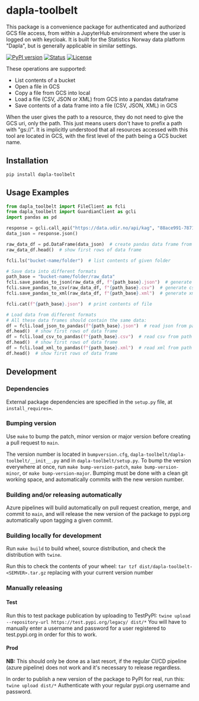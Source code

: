 # dapla-toolbelt

This package is a convenience package for authenticated and authorized GCS file access, from within a JupyterHub environment where the user is logged on with keycloak. It is built for the Statistics Norway data platform "Dapla", but is generally applicable in similar settings.

[![PyPI version](https://img.shields.io/pypi/v/dapla-toolbelt.svg)](https://pypi.python.org/pypi/dapla-toolbelt/)
[![Status](https://img.shields.io/pypi/status/dapla-toolbelt.svg)](https://pypi.python.org/pypi/dapla-toolbelt/)
[![License](https://img.shields.io/pypi/l/dapla-toolbelt.svg)](https://pypi.python.org/pypi/dapla-toolbelt/)

These operations are supported:
* List contents of a bucket
* Open a file in GCS
* Copy a file from GCS into local
* Load a file (CSV, JSON or XML) from GCS into a pandas dataframe
* Save contents of a data frame into a file (CSV, JSON, XML) in GCS

When the user gives the path to a resource, they do not need to give the GCS uri, only the path. 
This just means users don't have to prefix a path with "gs://". 
It is implicitly understood that all resources accessed with this tool are located in GCS, 
with the first level of the path being a GCS bucket name.

## Installation

`pip install dapla-toolbelt`

## Usage Examples

``` python
from dapla_toolbelt import FileClient as fcli
from dapla_toolbelt import GuardianClient as gcli
import pandas as pd

response = gcli.call_api("https://data.udir.no/api/kag", "88ace991-7871-4ccc-aaec-8fb6d78ed04e", "udir:datatilssb")
data_json = response.json()

raw_data_df = pd.DataFrame(data_json)  # create pandas data frame from json
raw_data_df.head()  # show first rows of data frame

fcli.ls("bucket-name/folder")  # list contents of given folder

# Save data into different formats
path_base = "bucket-name/folder/raw_data"
fcli.save_pandas_to_json(raw_data_df, f"{path_base}.json")  # generate json from data frame, and save to given path
fcli.save_pandas_to_csv(raw_data_df, f"{path_base}.csv")  # generate csv from data frame, and save to given path
fcli.save_pandas_to_xml(raw_data_df, f"{path_base}.xml")  # generate xml from data frame, and save to given path

fcli.cat(f"{path_base}.json")  # print contents of file

# Load data from different formats
# All these data frames should contain the same data:
df = fcli.load_json_to_pandas(f"{path_base}.json")  # read json from path and load into pandas data frame
df.head()  # show first rows of data frame
df = fcli.load_csv_to_pandas(f"{path_base}.csv")  # read csv from path and load into pandas data frame
df.head()  # show first rows of data frame
df = fcli.load_xml_to_pandas(f"{path_base}.xml")  # read xml from path and load into pandas data frame
df.head()  # show first rows of data frame

```

## Development

### Dependencies

External package dependencies are specified in the `setup.py` file, at `install_requires=`.

### Bumping version

Use `make` to bump the patch, minor version or major version before creating a pull request to `main`. 


The version number is located in `bumpversion.cfg`, `dapla-toolbelt/dapla-toolbelt/__init__.py` and in `dapla-toolbelt/setup.py`.
To bump the version everywhere at once, run `make bump-version-patch`, `make bump-version-minor`, or `make bump-version-major`.
Bumping must be done with a clean git working space, and automatically commits with the new version number.

### Building and/or releasing automatically

Azure pipelines will build automatically on pull request creation, merge, and commit to `main`, 
and will release the new version of the package to pypi.org automatically upon tagging a given commit.

### Building locally for development

Run `make build` to build wheel, source distribution, and check the distribution with `twine`.

Run this to check the contents of your wheel:
`tar tzf dist/dapla-toolbelt-<SEMVER>.tar.gz` 
replacing <SEMVER> with your current version number

### Manually releasing

#### Test

Run this to test package publication by uploading to TestPyPI:
`twine upload --repository-url https://test.pypi.org/legacy/ dist/*`
You will have to manually enter a username and password for a user registered to test.pypi.org in order for this to work.

#### Prod

**NB:** This should only be done as a last resort, if the regular CI/CD pipeline (azure pipeline) does not work
and it's necessary to release regardless.

In order to publish a new version of the package to PyPI for real, run this:
`twine upload dist/*`
Authenticate with your regular pypi.org username and password. 

